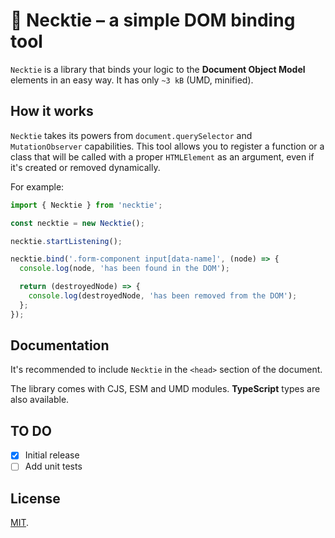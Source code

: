 # 👔 Necktie – a simple DOM binding tool

`Necktie` is a library that binds your logic to the **Document Object Model** elements in an easy way. It has only `~3 kB` (UMD, minified).

## How it works

`Necktie` takes its powers from `document.querySelector` and `MutationObserver` capabilities. This tool allows you to register a function or a class that will be called with a proper `HTMLElement` as an argument, even if it's created or removed dynamically.

For example:
```javascript
import { Necktie } from 'necktie';

const necktie = new Necktie();

necktie.startListening();

necktie.bind('.form-component input[data-name]', (node) => {
  console.log(node, 'has been found in the DOM');

  return (destroyedNode) => {
    console.log(destroyedNode, 'has been removed from the DOM');
  };
});
```

## Documentation

It's recommended to include `Necktie` in the `<head>` section of the document.

The library comes with CJS, ESM and UMD modules. **TypeScript** types are also available.

## TO DO
- [x] Initial release
- [ ] Add unit tests

## License

[MIT](LICENSE).
